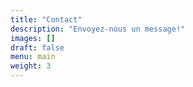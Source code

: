 ```yaml
---
title: "Contact"
description: "Envoyez-nous un message!"
images: []
draft: false
menu: main
weight: 3
---
```

